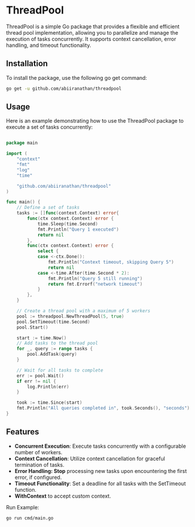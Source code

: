 # ThreadPool

ThreadPool is a simple Go package that provides a flexible and efficient thread pool implementation, allowing you to parallelize and manage the execution of tasks concurrently. It supports context cancellation, error handling, and timeout functionality.

## Installation

To install the package, use the following go get command:

```bash
go get -u github.com/abiiranathan/threadpool

```

## Usage

Here is an example demonstrating how to use the ThreadPool package to execute a set of tasks concurrently:

```go

package main

import (
	"context"
	"fmt"
	"log"
	"time"

	"github.com/abiiranathan/threadpool"
)

func main() {
	// Define a set of tasks
	tasks := []func(context.Context) error{
		func(ctx context.Context) error {
			time.Sleep(time.Second)
			fmt.Println("Query 1 executed")
			return nil
		},
		func(ctx context.Context) error {
			select {
			case <-ctx.Done():
				fmt.Println("Context timeout, skipping Query 5")
				return nil
			case <-time.After(time.Second * 2):
				fmt.Println("Query 5 still running")
				return fmt.Errorf("network timeout")
			}
		},
	}

	// Create a thread pool with a maximum of 5 workers
	pool := threadpool.NewThreadPool(5, true)
	pool.SetTimeout(time.Second)
	pool.Start()

	start := time.Now()
	// Add tasks to the thread pool
	for _, query := range tasks {
		pool.AddTask(query)
	}

	// Wait for all tasks to complete
	err := pool.Wait()
	if err != nil {
		log.Println(err)
	}

	took := time.Since(start)
	fmt.Println("All queries completed in", took.Seconds(), "seconds")
}
```

## Features

- **Concurrent Execution**: Execute tasks concurrently with a configurable number of workers.
- **Context Cancellation**: Utilize context cancellation for graceful termination of tasks.
- **Error Handling: Stop** processing new tasks upon encountering the first error, if configured.
- **Timeout Functionality**: Set a deadline for all tasks with the SetTimeout function.
- **WithContext** to accept custom context.

Run Example:

```bash
go run cmd/main.go
```
